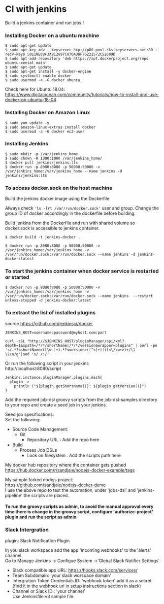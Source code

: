 # CI with jenkins

Build a jenkins container and run jobs.!

### Installing Docker on a ubuntu machine
```
$ sudo apt-get update
$ sudo apt-key adv --keyserver hkp://p80.pool.sks-keyservers.net:80 --recv-keys 58118E89F3A912897C070ADBF76221572C52609D
$ sudo apt-add-repository 'deb https://apt.dockerproject.org/repo ubuntu-xenial main'
$ sudo apt-get update
$ sudo apt-get install -y docker-engine
$ sudo systemctl enable docker
$ sudo usermod -a -G docker ubuntu
```

Check here for Ubuntu 18.04: https://www.digitalocean.com/community/tutorials/how-to-install-and-use-docker-on-ubuntu-18-04

### Installing Docker on Amazon Linux
`$ sudo yum update -y`<br>
`$ sudo amazon-linux-extras install docker`<br>
`$ sudo usermod -a -G docker ec2-user`<br>


### Installing Jenkins
```$ sudo mkdir -p /var/jenkins_home```<br>
```$ sudo chown -R 1000:1000 /var/jenkins_home/```<br>
```$ docker pull jenkins/jenkins:lts```<br>
```$ docker run -p 8080:8080 -p 50000:50000 -v /var/jenkins_home:/var/jenkins_home --name jenkins -d jenkins/jenkins:lts```<br>


### To access docker.sock on the host machine
Build the jenkins docker image using the Dockerfile

Always check `'ls -lrt /var/run/docker.sock'` user and group. Change the group ID of docker accordingly in the dockerfile before building.

Build jenkins from the Dockerfile and run with shared volume so docker.sock is accessible to jenkins container.

```$ docker build -t jenkins-docker .```

```$ docker run -p 8080:8080 -p 50000:50000 -v /var/jenkins_home:/var/jenkins_home -v /var/run/docker.sock:/var/run/docker.sock --name jenkins -d jenkins-docker:latest```


### To start the jenkins container when docker service is restarted or started

```$ docker run -p 8080:8080 -p 50000:50000 -v /var/jenkins_home:/var/jenkins_home -v /var/run/docker.sock:/var/run/docker.sock --name jenkins  --restart unless-stopped -d jenkins-docker:latest```


### To extract the list of installed plugins
source https://github.com/jenkinsci/docker

```
JENKINS_HOST=username:password@myhost.com:port

curl -sSL "http://$JENKINS_HOST/pluginManager/api/xml?depth=1&xpath=/*/*/shortName|/*/*/version&wrapper=plugins" | perl -pe 's/.*?<shortName>([\w-]+).*?<version>([^<]+)()(<\/\w+>)+/\1 \2\n/g'|sed 's/ /:/'
```

Or run the following script in your jenkins<br>
http://localhost:8080/script

```
Jenkins.instance.pluginManager.plugins.each{
  plugin -> 
    println ("${plugin.getShortName()}: ${plugin.getVersion()}")
}
```
Add the required job-dsl groovy scripts from the job-dsl-samples directory to your repo and create a seed job in your jenkins.

Seed job specifications: <br>
Set the following:
* Source Code Management: 
    * Git
        * Repository URL : Add the repo here
* Build
    * Process Job DSLs
        *  Look on filesystem : Add the scripts path here


My docker hub repository 
where the container gets pushed<br>
https://hub.docker.com/r/sandjaie/nodejs-docker-example/tags

My sample forked nodejs project:<br>
https://github.com/sandjaie/nodejs-docker-demo<br>
I use the above repo to test the automation, under 'jobs-dsl' and 'jenkins-pipeline' the scripts are placed.

#### To run the groovy scripts as admin, to avoid the manual approval every time there is change in the groovy script, configure 'authorize-project' plugin and run the script as admin

### Slack Intergration
plugin: Slack Notification Plugin

In you slack workspace add the app 'incoming webhooks' to the 'alerts' channel.<br>
Go to Manage Jenkins -> Configue System ->'Global Slack Notifier Settings' <br>
* Slack compatible app URL: https://hooks.slack.com/services/
* Team Subdomain: 'your slack worspace domain'
* Intergration Token Credentials ID: 'webhook token' add it as a secret (find it in the webhook url in setup instructions section in slack)
* Channel or Slack ID : 'your channel'<br>
Use Jenkinsfile.v3 sample file
